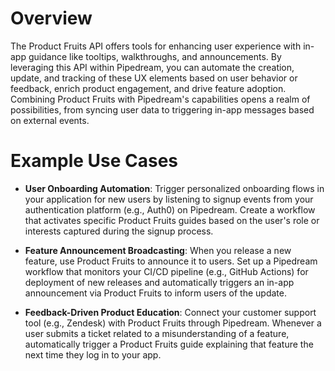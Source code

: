 # Overview

The Product Fruits API offers tools for enhancing user experience with in-app guidance like tooltips, walkthroughs, and announcements. By leveraging this API within Pipedream, you can automate the creation, update, and tracking of these UX elements based on user behavior or feedback, enrich product engagement, and drive feature adoption. Combining Product Fruits with Pipedream's capabilities opens a realm of possibilities, from syncing user data to triggering in-app messages based on external events.

# Example Use Cases

- **User Onboarding Automation**: Trigger personalized onboarding flows in your application for new users by listening to signup events from your authentication platform (e.g., Auth0) on Pipedream. Create a workflow that activates specific Product Fruits guides based on the user's role or interests captured during the signup process.

- **Feature Announcement Broadcasting**: When you release a new feature, use Product Fruits to announce it to users. Set up a Pipedream workflow that monitors your CI/CD pipeline (e.g., GitHub Actions) for deployment of new releases and automatically triggers an in-app announcement via Product Fruits to inform users of the update.

- **Feedback-Driven Product Education**: Connect your customer support tool (e.g., Zendesk) with Product Fruits through Pipedream. Whenever a user submits a ticket related to a misunderstanding of a feature, automatically trigger a Product Fruits guide explaining that feature the next time they log in to your app.

